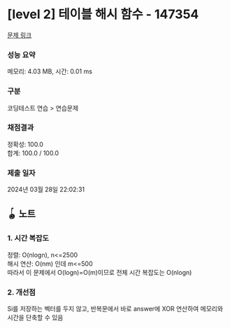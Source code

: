 # [level 2] 테이블 해시 함수 - 147354 

[문제 링크](https://school.programmers.co.kr/learn/courses/30/lessons/147354) 

### 성능 요약

메모리: 4.03 MB, 시간: 0.01 ms

### 구분

코딩테스트 연습 > 연습문제

### 채점결과

정확성: 100.0<br/>합계: 100.0 / 100.0

### 제출 일자

2024년 03월 28일 22:02:31

## 🪀 노트
### 1. 시간 복잡도
정렬: O(nlogn), n<=2500<br/>
해시 연산: O(nm) 인데 m<=500<br/>
따라서 이 문제에서 O(logn)=O(m)이므로 전체 시간 복잡도는 O(nlogn)
### 2. 개선점
Si를 저장하는 벡터를 두지 않고, 반복문에서 바로 answer에 XOR 연산하여 메모리와 시간을 단축할 수 있음
